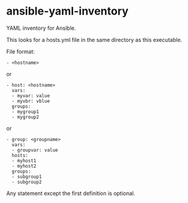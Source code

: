 ansible-yaml-inventory
======================

YAML inventory for Ansible.  

This looks for a hosts.yml file in the same directory as this executable.

File format:

```
- <hostname>
```

or

```
- host: <hostname>
  vars:
  - myvar: value
  - myvbr: vblue
  groups:
  - mygroup1
  - mygroup2
```
or

```
- group: <groupname>
  vars:
  - groupvar: value
  hosts:
  - myhost1
  - myhost2
  groups:
  - subgroup1
  - subgroup2
```

Any statement except the first definition is optional.
